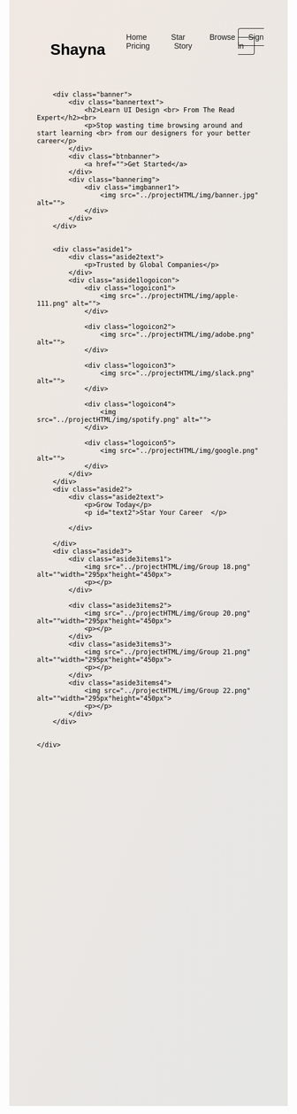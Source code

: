 <!DOCTYPE html>
<html lang="en">
<head>
    <meta charset="UTF-8">
    <meta http-equiv="X-UA-Compatible" content="IE=edge">
    <meta name="viewport" content="width=device-width, initial-scale=1.0">
    <title>Document</title>
</head>

<style>
    @import url('https://fonts.googleapis.com/css2?family=Poppins:wght@300;500&display=swap');
    *{
        font-family: 'Poppins', sans-serif;
        box-sizing: border-box;
        color: black;
        
    }
    body{
        background: linear-gradient(292.92deg, #E6E6E4 7.23%, #F0E8E2 97.74%);
        height: 2000px;
        }
    .header{
        position: relative;
        height: 100px;
        width: 100%;
        
    }
    .logo{
        position: absolute;
        left: 6%;
        bottom: 25px;
    }
    .nav{
        position: absolute;
        left: 40%;
        bottom: 59px;
    }
    .nav a{
        margin: 0 40px 0 0px;
        text-decoration: none;
    }
    .nav a:hover{
        border-bottom: solid 2.5px;
        transition: 0.1s;
    }
    
    .login{
        position: absolute;
        left: 90%;
        bottom: 59px;
    }
    .login a{
        text-decoration: none;
        padding: 7px 18px;
        border: 1.5px solid;
        border-radius: 4px;
    }
    .login a:hover{
        border: 1.5px solid;
        border-radius: 4px;
        background-color: rgb(58, 184, 58);
        transition: 0.5s;
       }
    
   
/******************** Banner*********** */
    .banner{
        
        position: relative;
    }

    .bannertext{
        padding-top: 100px;
        padding-left: 110px;
        margin-bottom: 50px;

    }
    .bannertext h2{
        font-size: 70px;
        
    }
    .bannertext p{
        color: #98a9a3;
    }
    .btnbanner a{
        background-color: rgb(119 195 119);
        text-decoration: none;
        border: 0.5px solid black;
        margin-left: 110px;
        padding: 18px;
        font-size: 20px;
        border: none;
        border-radius: 5px;

    }
    .btnbanner a:hover{
        background-color: #ffe6ea;
        transition: 0.5s;
    }
    
    .imgbanner1 img{
        border: 1px #d4d4d4 solid;
        border-radius:50%;
        width: 620px;
        height: 560px;
        position: absolute;
        left: 52%;
        bottom: -50px;
        z-index: -1;
    }
  
    .aside1logoicon{
        display: flex;
        max-width: 700px;
        margin: 60px 0px 120px 600px;
        justify-content: space-between;
    }
    .aside1logoicon img{
        width: 87.7px;
        height: 30px;
    }
    .aside1logoicon img:hover{
        box-shadow: 0 4px 8px 0 rgb(0 0 0 / 20%), 0 6px 20px 0 rgb(0 0 0 / 19%);
        
    }
    .aside2{
        text-align: center;
        font-size: 18px;
        line-height: 27px;
    }
    #text2{
     font-size: 32px;
     font-weight: 600;
     line-height: 48px;
 }





     .aside3{
        display: flex;
        max-width: 1400px;
        margin: 60px 2px 0px 160px;
        justify-content: space-between;
        column-gap: 100px;

    }
    .aside3 img:hover{
        box-shadow: 0 4px 8px 0 rgb(0 0 0 / 20%), 0 6px 20px 0 rgb(0 0 0 / 19%);
        border-radius: 20px 20px;
        transition: 0.5s;
    }
 

</style>
<body>
    <div class="wapper">
        <div class="header">
            <div class="logo">
                <h1>Shayna</h1>
            </div>
            <div class="nav">
                <a href="">Home</a>
                <a href="">Star</a>
                <a href="">Browse</a>
                <a href="">Pricing</a>
                <a href="">Story</a>
            </div>
            <div class="login">
                <a href="">Sign in</a>
            </div>
        </div>


        <div class="banner">
            <div class="bannertext">
                <h2>Learn UI Design <br> From The Read Expert</h2><br>
                <p>Stop wasting time browsing around and start learning <br> from our designers for your better career</p>
            </div>
            <div class="btnbanner">
                <a href="">Get Started</a>
            </div>
            <div class="bannerimg">
                <div class="imgbanner1">
                    <img src="../projectHTML/img/banner.jpg" alt="">
                </div>
            </div>
        </div>


        <div class="aside1">
            <div class="aside2text">
                <p>Trusted by Global Companies</p>
            </div>
            <div class="aside1logoicon">
                <div class="logoicon1">
                    <img src="../projectHTML/img/apple-111.png" alt="">
                </div>

                <div class="logoicon2">
                    <img src="../projectHTML/img/adobe.png" alt="">
                </div>

                <div class="logoicon3">
                    <img src="../projectHTML/img/slack.png" alt="">
                </div>

                <div class="logoicon4">
                    <img src="../projectHTML/img/spotify.png" alt="">
                </div>

                <div class="logoicon5">
                    <img src="../projectHTML/img/google.png" alt="">
                </div>
            </div>
        </div>
        <div class="aside2">
            <div class="aside2text">
                <p>Grow Today</p>
                <p id="text2">Star Your Career  </p>
                
            </div>
            
        </div>
        <div class="aside3">
            <div class="aside3items1">
                <img src="../projectHTML/img/Group 18.png" alt=""width="295px"height="450px">
                <p></p>
            </div>
            
            <div class="aside3items2">
                <img src="../projectHTML/img/Group 20.png" alt=""width="295px"height="450px">
                <p></p>
            </div>
            <div class="aside3items3">
                <img src="../projectHTML/img/Group 21.png" alt=""width="295px"height="450px">
                <p></p>
            </div>
            <div class="aside3items4">
                <img src="../projectHTML/img/Group 22.png" alt=""width="295px"height="450px">
                <p></p>
            </div>
        </div>


    </div>
</body>
</html>
